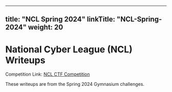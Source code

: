 
---
title: "NCL Spring 2024"
linkTitle: "NCL-Spring-2024"
weight: 20
---

# National Cyber League (NCL) Writeups

Competition Link: [NCL CTF Competition](https://nationalcyberleague.org/competition)

These writeups are from the Spring 2024 Gymnasium challenges.